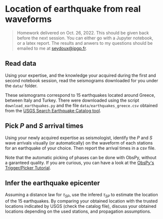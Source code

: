 # Location of earthquake from real waveforms

> Homework delivered on Oct. 26, 2022. This should be given back before the next session. You can either go with a Jupyter notebook, or a latex report. The results and anwers to my questions should be emailed to me at seydoux@ipgp.fr.

## Read data

Using your expertise, and the knowledge your acquired during the first and second notebook session, read the seismograms downloaded for you under the `data/` folder.

These seismograms correspond to 15 earthquakes located around Greece, between Italy and Turkey. There were downloaded using the script `download_earthquakes.py` and the file `data/earthquakes_greece.csv` obtained from the [USGS Search Earthquake Catalog tool](https://earthquake.usgs.gov/earthquakes/search/).

## Pick _P_ and _S_ arrival times

Using your newly acquired expertise as seismologist, identify the _P_ and _S_ wave arrivals visually (or automatically) on the waveform of each stations for an earthquake of your choice. Then report the arrival times in a csv file.

Note that the automatic picking of phases can be done with ObsPy, without a garanteed quality. If you are curious, you can have a look at the [ObsPy's Trigger/Picker Tutorial](https://docs.obspy.org/tutorial/code_snippets/trigger_tutorial.html).

## Infer the earthquake epicenter

Assuming a distance law for $\tau_{SP}$, use the infered $\tau_{SP}$ to estimate the location of the 15 earthquakes. By comparing your obtained location with the trusted locations indicated by USGS (check the catalog file), discuss your obtained locations depending on the used stations, and propagation assumptions.
